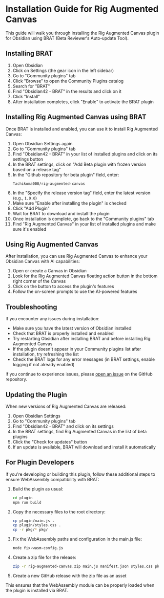 # Installation Guide for Rig Augmented Canvas

This guide will walk you through installing the Rig Augmented Canvas plugin for Obsidian using BRAT (Beta Reviewer's Auto-update Tool).

## Installing BRAT

1. Open Obsidian
2. Click on Settings (the gear icon in the left sidebar)
3. Go to "Community plugins" tab
4. Click "Browse" to open the Community Plugins catalog
5. Search for "BRAT"
6. Find "Obsidian42 - BRAT" in the results and click on it
7. Click "Install"
8. After installation completes, click "Enable" to activate the BRAT plugin

## Installing Rig Augmented Canvas using BRAT

Once BRAT is installed and enabled, you can use it to install Rig Augmented Canvas:

1. Open Obsidian Settings again
2. Go to "Community plugins" tab
3. Find "Obsidian42 - BRAT" in your list of installed plugins and click on its settings button
4. In the BRAT settings, click on "Add Beta plugin with frozen version based on a release tag"
5. In the "Github repository for beta plugin" field, enter:
   ```
   Tachikoma000/rig-augmented-canvas
   ```
6. In the "Specify the release version tag" field, enter the latest version (e.g., `1.0.0`)
7. Make sure "Enable after installing the plugin" is checked
8. Click "Add Plugin"
9. Wait for BRAT to download and install the plugin
10. Once installation is complete, go back to the "Community plugins" tab
11. Find "Rig Augmented Canvas" in your list of installed plugins and make sure it's enabled

## Using Rig Augmented Canvas

After installation, you can use Rig Augmented Canvas to enhance your Obsidian Canvas with AI capabilities:

1. Open or create a Canvas in Obsidian
2. Look for the Rig Augmented Canvas floating action button in the bottom right corner of the Canvas
3. Click on the button to access the plugin's features
4. Follow the on-screen prompts to use the AI-powered features

## Troubleshooting

If you encounter any issues during installation:

- Make sure you have the latest version of Obsidian installed
- Check that BRAT is properly installed and enabled
- Try restarting Obsidian after installing BRAT and before installing Rig Augmented Canvas
- If the plugin doesn't appear in your Community plugins list after installation, try refreshing the list
- Check the BRAT logs for any error messages (in BRAT settings, enable logging if not already enabled)

If you continue to experience issues, please [open an issue](https://github.com/Tachikoma000/rig-augmented-canvas/issues) on the GitHub repository.

## Updating the Plugin

When new versions of Rig Augmented Canvas are released:

1. Open Obsidian Settings
2. Go to "Community plugins" tab
3. Find "Obsidian42 - BRAT" and click on its settings
4. In the BRAT settings, find Rig Augmented Canvas in the list of beta plugins
5. Click the "Check for updates" button
6. If an update is available, BRAT will download and install it automatically

## For Plugin Developers

If you're developing or building this plugin, follow these additional steps to ensure WebAssembly compatibility with BRAT:

1. Build the plugin as usual:
   ```bash
   cd plugin
   npm run build
   ```

2. Copy the necessary files to the root directory:
   ```bash
   cp plugin/main.js .
   cp plugin/styles.css .
   cp -r pkg/* pkg/
   ```

3. Fix the WebAssembly paths and configuration in the main.js file:
   ```bash
   node fix-wasm-config.js
   ```

4. Create a zip file for the release:
   ```bash
   zip -r rig-augmented-canvas.zip main.js manifest.json styles.css pkg/
   ```

5. Create a new GitHub release with the zip file as an asset

This ensures that the WebAssembly module can be properly loaded when the plugin is installed via BRAT.
